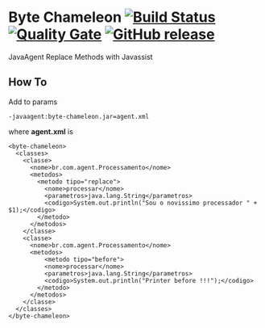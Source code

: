 Byte Chameleon 
[![Build Status](https://travis-ci.org/renatomartinsti/byte-chameleon.svg?branch=master)](https://travis-ci.org/renatomartinsti/byte-chameleon) 
[![Quality Gate](https://sonarcloud.io/api/badges/gate?key=br.com.remartins:byte-chameleon)](https://sonarcloud.io/dashboard/index/br.com.remartins:byte-chameleon) 
[![GitHub release](https://img.shields.io/badge/release-1.0.0-blue.svg)](https://github.com/remartins/byte-chameleon/releases/tag/1.0.0)
============

JavaAgent Replace Methods with Javassist


How To
------

Add to params

```
-javaagent:byte-chameleon.jar=agent.xml
```
where <b>agent.xml</b> is

```
<byte-chameleon>
  <classes>
    <classe>
      <nome>br.com.agent.Processamento</nome>
      <metodos>
        <metodo tipo="replace">
          <nome>processar</nome>
          <parametros>java.lang.String</parametros>
          <codigo>System.out.println("Sou o novissimo processador " + $1);</codigo>
        </metodo>
      </metodos>
    </classe>
    <classe>
      <nome>br.com.agent.Processamento</nome>
      <metodos>
          <metodo tipo="before">
          <nome>processar</nome>
          <parametros>java.lang.String</parametros>
          <codigo>System.out.println("Printer before !!!");</codigo>
        </metodo>
      </metodos>
    </classe>     
  </classes>	
</byte-chameleon>  
```

